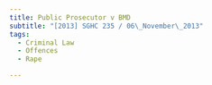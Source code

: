 ```yaml
---
title: Public Prosecutor v BMD
subtitle: "[2013] SGHC 235 / 06\_November\_2013"
tags:
  - Criminal Law
  - Offences
  - Rape

---
```


